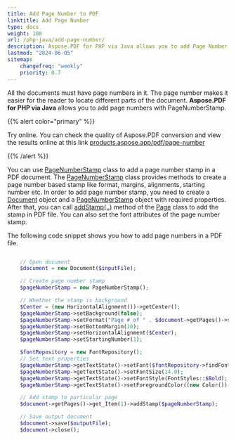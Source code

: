 ```yaml
---
title: Add Page Number to PDF 
linktitle: Add Page Number
type: docs
weight: 100
url: /php-java/add-page-number/
description: Aspose.PDF for PHP via Java allows you to add Page Number Stamp to your PDF file using PageNumber Stamp class.
lastmod: "2024-06-05"
sitemap:
    changefreq: "weekly"
    priority: 0.7
---
```


All the documents must have page numbers in it. The page number makes it easier for the reader to locate different parts of the document.
**Aspose.PDF for PHP via Java** allows you to add page numbers with PageNumberStamp.

{{% alert color="primary" %}}

Try online. You can check the quality of Aspose.PDF conversion and view the results online at this link [products.aspose.app/pdf/page-number](https://products.aspose.app/pdf/page-number)

{{% /alert %}}

You can use [PageNumberStamp](https://reference.aspose.com/pdf/java/com.aspose.pdf/PageNumberStamp) class to add a page number stamp in a PDF document. The [PageNumberStamp](https://reference.aspose.com/pdf/java/com.aspose.pdf/PageNumberStamp) class provides methods to create a page number based stamp like format, margins, alignments, starting number etc. In order to add page number stamp, you need to create a [Document](https://reference.aspose.com/pdf/java/com.aspose.pdf/Document) object and a [PageNumberStamp](https://reference.aspose.com/pdf/java/com.aspose.pdf/PageNumberStamp) object with required properties. After that, you can call [addStamp(..)](https://reference.aspose.com/pdf/java/com.aspose.pdf/Page#addStamp-com.aspose.pdf.Stamp-) method of the [Page](https://reference.aspose.com/pdf/java/com.aspose.pdf/Page) class to add the stamp in PDF file. You can also set the font attributes of the page number stamp.

The following code snippet shows you how to add page numbers in a PDF file.

```php

    // Open document
    $document = new Document($inputFile);

    // Create page number stamp
    $pageNumberStamp = new PageNumberStamp();

    // Whether the stamp is background
    $Center = (new HorizontalAlignment())->getCenter();
    $pageNumberStamp->setBackground(false);
    $pageNumberStamp->setFormat("Page # of " . $document->getPages()->size());
    $pageNumberStamp->setBottomMargin(10);
    $pageNumberStamp->setHorizontalAlignment($Center);
    $pageNumberStamp->setStartingNumber(1);

    $fontRepository = new FontRepository();
    // Set text properties
    $pageNumberStamp->getTextState()->setFont($fontRepository->findFont("Arial"));
    $pageNumberStamp->getTextState()->setFontSize(14.0);
    $pageNumberStamp->getTextState()->setFontStyle(FontStyles::$Bold);
    $pageNumberStamp->getTextState()->setForegroundColor((new Color())->getAqua());

    // Add stamp to particular page
    $document->getPages()->get_Item(1)->addStamp($pageNumberStamp);

    // Save output document
    $document->save($outputFile);
    $document->close();
```


